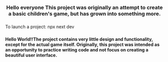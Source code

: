 <h3 align="center">Hello everyone This project was originally an attempt to create a basic children's game, but has grown into something more.</h3>

###

<p align="left">To launch a project: npx next dev</p>

###

<h4 align="left">Hello World!!The project contains very little design and functionality, except for the actual game itself. Originally, this project was intended as an opportunity to practice writing code and not focus on creating a beautiful user interface.</h4>

###
